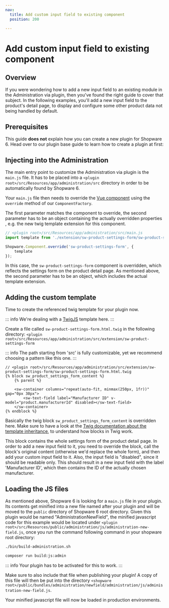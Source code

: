 ```yaml
---
nav:
  title: Add custom input field to existing component
  position: 200

---
```


# Add custom input field to existing component

## Overview

If you were wondering how to add a new input field to an existing module in the Administration via plugin, then you've found the right guide to cover that subject. In the following examples, you'll add a new input field to the product's detail page, to display and configure some other product data not being handled by default.

## Prerequisites

This guide **does not** explain how you can create a new plugin for Shopware 6. Head over to our plugin base guide to learn how to create a plugin at first:

<PageRef page="../plugin-base-guide" />

## Injecting into the Administration

The main entry point to customize the Administration via plugin is the `main.js` file. It has to be placed into a `<plugin root>/src/Resources/app/administration/src` directory in order to be automatically found by Shopware 6.

Your `main.js` file then needs to override the [Vue component](https://vuejs.org/v2/guide/components.html) using the `override` method of our `ComponentFactory`.

The first parameter matches the component to override, the second parameter has to be an object containing the actually overridden properties , e.g. the new twig template extension for this component.

```javascript
// <plugin root>/src/Resources/app/administration/src/main.js
import template from './extension/sw-product-settings-form/sw-product-settings-form.html.twig';

Shopware.Component.override('sw-product-settings-form', {
    template
});
```

In this case, the `sw-product-settings-form` component is overridden, which reflects the settings form on the product detail page. As mentioned above, the second parameter has to be an object, which includes the actual template extension.

## Adding the custom template

Time to create the referenced twig template for your plugin now.

::: info
We're dealing with a [TwigJS](https://github.com/twigjs/twig.js/wiki) template here.
:::

Create a file called `sw-product-settings-form.html.twig` in the following directory: `<plugin root>/src/Resources/app/administration/src/extension/sw-product-settings-form`

::: info
The path starting from 'src' is fully customizable, yet we recommend choosing a pattern like this one.
:::

```twig
// <plugin root>/src/Resources/app/administration/src/extension/sw-product-settings-form/sw-product-settings-form.html.twig
{% block sw_product_settings_form_content %}
    {% parent %}

    <sw-container columns="repeat(auto-fit, minmax(250px, 1fr))" gap="0px 30px">
        <sw-text-field label="Manufacturer ID" v-model="product.manufacturerId" disabled></sw-text-field>
    </sw-container>
{% endblock %}
```

Basically the twig block `sw_product_settings_form_content` is overridden here. Make sure to have a look at the [Twig documentation about the template inheritance](https://twig.symfony.com/doc/2.x/templates.html#template-inheritance), to understand how blocks in Twig work.

This block contains the whole settings form of the product detail page. In order to add a new input field to it, you need to override the block, call the block's original content \(otherwise we'd replace the whole form\), and then add your custom input field to it. Also, the input field is "disabled", since it should be readable only. This should result in a new input field with the label 'Manufacturer ID', which then contains the ID of the actually chosen manufacturer.

## Loading the JS files

As mentioned above, Shopware 6 is looking for a `main.js` file in your plugin. Its contents get minified into a new file named after your plugin and will be moved to the `public` directory of Shopware 6 root directory. Given this plugin would be named "AdministrationNewField", the minified javascript code for this example would be located under `<plugin root>/src/Resources/public/administration/js/administration-new-field.js`, once you run the command following command in your shopware root directory:

<Tabs>
<Tab title="Template">

```bash
./bin/build-administration.sh
```

</Tab>
<Tab title="platform only (contribution setup)">

```bash
composer run build:js:admin
```

</Tab>
</Tabs>

::: info
Your plugin has to be activated for this to work.
:::

Make sure to also include that file when publishing your plugin! A copy of this file will then be put into the directory `<shopware root>/public/bundles/administration/newfield/administration/js/administration-new-field.js`.

Your minified javascript file will now be loaded in production environments.
